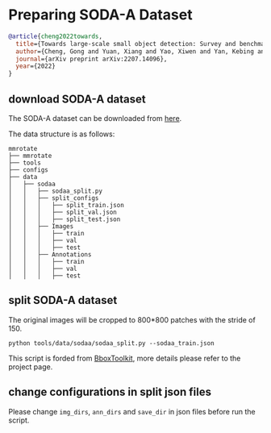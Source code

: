 # Preparing SODA-A Dataset

<!-- [DATASET] -->

```bibtex
@article{cheng2022towards,
  title={Towards large-scale small object detection: Survey and benchmarks},
  author={Cheng, Gong and Yuan, Xiang and Yao, Xiwen and Yan, Kebing and Zeng, Qinghua and Han, Junwei},
  journal={arXiv preprint arXiv:2207.14096},
  year={2022}
}
```


## download SODA-A dataset

The SODA-A dataset can be downloaded from [here](https://shaunyuan22.github.io/SODA/).

The data structure is as follows:

```none
mmrotate
├── mmrotate
├── tools
├── configs
├── data
│   ├── sodaa
│   │   ├── sodaa_split.py
│   │   ├── split_configs
│   │   │   ├── split_train.json
│   │   │   ├── split_val.json
│   │   │   ├── split_test.json
│   │   ├── Images
│   │   │   ├── train
│   │   │   ├── val
│   │   │   ├── test
│   │   ├── Annotations
│   │   │   ├── train
│   │   │   ├── val
│   │   │   ├── test
```

## split SODA-A dataset

The original images will be cropped to 800\*800 patches with the stride of 150.

```shell
python tools/data/sodaa/sodaa_split.py --sodaa_train.json 
```

This script is forded from [BboxToolkit](https://github.com/jbwang1997/BboxToolkit), more details please refer to the project page.

## change configurations in split json files

Please change `img_dirs`, `ann_dirs` and `save_dir` in json files before run the script.

